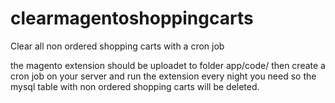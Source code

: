 # clearmagentoshoppingcarts
Clear all non ordered shopping carts with a cron job

the magento extension should be uploadet to folder app/code/
then create a cron job on your server and run the extension every night you need so the mysql table with non ordered shopping carts will be deleted.


